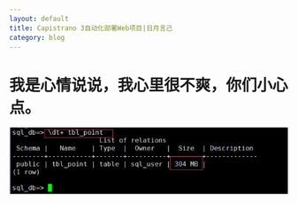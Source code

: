 ```yaml
---
layout: default
title: Capistrano 3自动化部署Web项目|日月言己
category: blog
---
```



# 我是心情说说，我心里很不爽，你们小心点。

![](../assets/image/ps005.jpg)